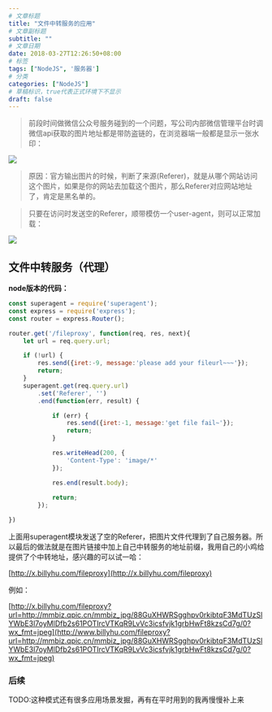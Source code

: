 ```yaml
---
# 文章标题
title: "文件中转服务的应用"
# 文章副标题
subtitle: ""
# 文章日期
date: 2018-03-27T12:26:50+08:00
# 标签
tags: ["NodeJS", '服务器']
# 分类
categories: ["NodeJS"]
# 草稿标识，true代表正式环境下不显示
draft: false
---
```


> 前段时间做微信公众号服务碰到的一个问题，写公司内部微信管理平台时调微信api获取的图片地址都是带防盗链的，在浏览器端一般都是显示一张水印：

![](http://cdn.billyhu.com/blogUploads/1522323552000.png)

>原因：官方输出图片的时候，判断了来源(Referer)，就是从哪个网站访问这个图片，如果是你的网站去加载这个图片，那么Referer对应网站地址了，肯定是黑名单的。

>只要在访问时发送空的Referer，顺带模仿一个user-agent，则可以正常加载：

![](http://cdn.billyhu.com/blogUploads/1522323817000.jpeg)

## 文件中转服务（代理）

**node版本的代码：**

```js
const superagent = require('superagent');
const express = require('express');
const router = express.Router();

router.get('/fileproxy', function(req, res, next){
    let url = req.query.url;

    if (!url) {
        res.send({iret:-9, message:'please add your fileurl~~~'});
        return;
    }
    superagent.get(req.query.url)
        .set('Referer', '')
        .end(function(err, result) {

            if (err) {
                res.send({iret:-1, message:'get file fail~'});
                return;
            }

            res.writeHead(200, {
                'Content-Type': 'image/*'
            });

            res.end(result.body);
            
            return;
        });

})
```
上面用superagent模块发送了空的Referer，把图片文件代理到了自己服务器。所以最后的做法就是在图片链接中加上自己中转服务的地址前缀，我用自己的小鸡给提供了个中转地址，感兴趣的可以试一哈：

[http://x.billyhu.com/fileproxy](http://x.billyhu.com/fileproxy)

例如：

[http://x.billyhu.com/fileproxy?url=http://mmbiz.qpic.cn/mmbiz_jpg/88GuXHWRSgghpv0rkibtqF3MdTUzSlYWbE3l7oyMlDfb2s61POTIrcVTKqR9LvVc3icsfvjk1grbHwFt8kzsCd7g/0?wx_fmt=jpeg](http://www.billyhu.com/fileproxy?url=http://mmbiz.qpic.cn/mmbiz_jpg/88GuXHWRSgghpv0rkibtqF3MdTUzSlYWbE3l7oyMlDfb2s61POTIrcVTKqR9LvVc3icsfvjk1grbHwFt8kzsCd7g/0?wx_fmt=jpeg)

### 后续
TODO:这种模式还有很多应用场景发掘，再有在平时用到的我再慢慢补上来

